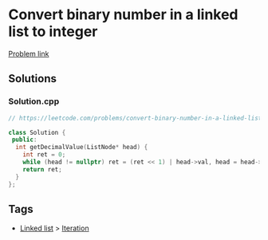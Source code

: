 # Convert binary number in a linked list to integer

[Problem link](https://leetcode.com/problems/convert-binary-number-in-a-linked-list-to-integer)

## Solutions


### Solution.cpp
```cpp
// https://leetcode.com/problems/convert-binary-number-in-a-linked-list-to-integer

class Solution {
 public:
  int getDecimalValue(ListNode* head) {
    int ret = 0;
    while (head != nullptr) ret = (ret << 1) | head->val, head = head->next;
    return ret;
  }
};
```
## Tags

* [Linked list](/Collections/linked-list.md#linked-list) > [Iteration](/Collections/linked-list.md#iteration)
